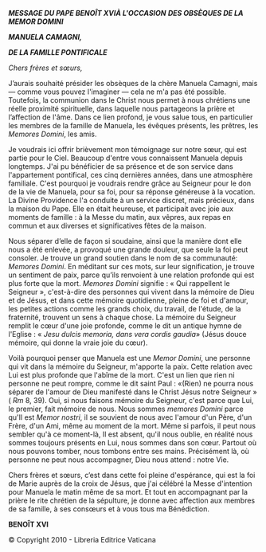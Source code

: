 ***MESSAGE DU PAPE BENOÎT XVI******À L'OCCASION*** ***DES OBSÈQUES DE LA MEMOR DOMINI***

***MANUELA CAMAGNI,***

***DE LA FAMILLE PONTIFICALE***

*Chers frères et sœurs,*

J’aurais souhaité présider les obsèques de la chère Manuela Camagni, mais — comme vous pouvez l'imaginer — cela ne m'a pas été possible. Toutefois, la communion dans le Christ nous permet à nous chrétiens une réelle proximité spirituelle, dans laquelle nous partageons la prière et l’affection de l'âme. Dans ce lien profond, je vous salue tous, en particulier les membres de la famille de Manuela, les évêques présents, les prêtres, les *Memores Domini*, les amis.

Je voudrais ici offrir brièvement mon témoignage sur notre sœur, qui est partie pour le Ciel. Beaucoup d'entre vous connaissent Manuela depuis longtemps. J'ai pu bénéficier de sa présence et de son service dans l'appartement pontifical, ces cinq dernières années, dans une atmosphère familiale. C'est pourquoi je voudrais rendre grâce au Seigneur pour le don de la vie de Manuela, pour sa foi, pour sa réponse généreuse à la vocation. La Divine Providence l'a conduite à un service discret, mais précieux, dans la maison du Pape. Elle en était heureuse, et participait avec joie aux moments de famille : à la Messe du matin, aux vêpres, aux repas en commun et aux diverses et significatives fêtes de la maison.

Nous séparer d’elle de façon si soudaine, ainsi que la manière dont elle nous a été enlevée, a provoqué une grande douleur, que seule la foi peut consoler. Je trouve un grand soutien dans le nom de sa communauté: *Memores Domini*. En méditant sur ces mots, sur leur signification, je trouve un sentiment de paix, parce qu’ils renvoient à une relation profonde qui est plus forte que la mort. *Memores Domini* signifie : « Qui rappellent le Seigneur », c'est-à-dire des personnes qui vivent dans la mémoire de Dieu et de Jésus, et dans cette mémoire quotidienne, pleine de foi et d'amour, les petites actions comme les grands choix, du travail, de l'étude, de la fraternité, trouvent un sens à chaque chose. La mémoire du Seigneur remplit le cœur d'une joie profonde, comme le dit un antique hymne de l'Eglise : « *Jesu dulcis memoria, dans vera cordis gaudia*» (Jésus douce mémoire, qui donne la vraie joie du cœur).

Voilà pourquoi penser que Manuela est une *Memor Domini*, une personne qui vit dans la mémoire du Seigneur, m'apporte la paix. Cette relation avec Lui est plus profonde que l'abîme de la mort. C'est un lien que rien ni personne ne peut rompre, comme le dit saint Paul : «(Rien) ne pourra nous séparer de l'amour de Dieu manifesté dans le Christ Jésus notre Seigneur » ( *Rm* 8, 39). Oui, si nous faisons mémoire du Seigneur, c'est parce que Lui, le premier, fait mémoire de nous. Nous sommes *memores Domini* parce qu'Il est *Memor nostri*, il se souvient de nous avec l'amour d'un Père, d'un Frère, d'un Ami, même au moment de la mort. Même si parfois, il peut nous sembler qu'à ce moment-là, Il est absent, qu'il nous oublie, en réalité nous sommes toujours présents en Lui, nous sommes dans son cœur. Partout où nous pouvons tomber, nous tombons entre ses mains. Précisément là, où personne ne peut nous accompagner, Dieu nous attend : notre Vie.

Chers frères et sœurs, c’est dans cette foi pleine d'espérance, qui est la foi de Marie auprès de la croix de Jésus, que j'ai célébré la Messe d'intention pour Manuela le matin même de sa mort. Et tout en accompagnant par la prière le rite chrétien de la sépulture, je donne avec affection aux membres de sa famille, à ses consœurs et à vous tous ma Bénédiction.

**BENOÎT XVI**

© Copyright 2010 - Libreria Editrice Vaticana